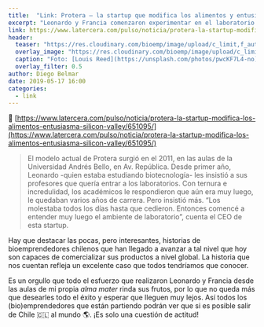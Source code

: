 ```yaml
---
title:  "Link: Protera — la startup que modifica los alimentos y entusiasma a Silicon Valley"
excerpt: "Leonardo y Francia comenzaron experimentar en el laboratorio desde la universidad, gestando una idea para la industria alimenticia global."
link: https://www.latercera.com/pulso/noticia/protera-la-startup-modifica-los-alimentos-entusiasma-silicon-valley/651095/
header:
  teaser: "https://res.cloudinary.com/bioemp/image/upload/c_limit,f_auto,q_auto,w_400/b2/placa-lab.jpg"
  overlay_image: "https://res.cloudinary.com/bioemp/image/upload/c_limit,f_auto,q_auto,w_1200/b2/placa-lab.jpg"
  caption: "Foto: [Louis Reed](https://unsplash.com/photos/pwcKF7L4-no) @ Unsplash"
  overlay_filter: 0.5
author: Diego Belmar
date: 2019-05-17 16:00
categories:
  - link
---
```


:twisted_rightwards_arrows: [https://www.latercera.com/pulso/noticia/protera-la-startup-modifica-los-alimentos-entusiasma-silicon-valley/651095/](https://www.latercera.com/pulso/noticia/protera-la-startup-modifica-los-alimentos-entusiasma-silicon-valley/651095/)

> El modelo actual de Protera surgió en el 2011, en las aulas de la Universidad Andrés Bello, en Av. República. Desde primer año, Leonardo -quien estaba estudiando biotecnología- les insistió a sus profesores que quería entrar a los laboratorios. Con ternura e incredulidad, los académicos le respondieron que aún era muy luego, le quedaban varios años de carrera. Pero insistió más. “Los molestaba todos los días hasta que cedieron. Entonces comencé a entender muy luego el ambiente de laboratorio”, cuenta el CEO de esta startup.

Hay que destacar las pocas, pero interesantes, historias de bioemprendedores chilenos que han llegado a avanzar a tal nivel que hoy son capaces de comercializar sus productos a nivel global. La historia que nos cuentan refleja un excelente caso que todos tendríamos que conocer. 

Es un orgullo que todo el esfuerzo que realizaron Leonardo y Francia desde las aulas de mi propia *alma mater* rinda sus frutos, por lo que no queda más que desearles todo el éxito y esperar que lleguen muy lejos. Así todos los (bio)emprendedores que están partiendo podrán ver que si es posible salir de Chile :chile: al mundo :earth_americas:. ¡Es solo una cuestión de actitud!